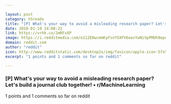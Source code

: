 ```yaml
---

layout: post
category: threads
title: "[P] What's your way to avoid a misleading research paper? Let's build a journal club together!"
date: 2018-01-19 14:08:22
link: https://vrhk.co/2mRFvXP
image: https://i.redditmedia.com/o112E0wcmmKyFsnYSXFV6oevYwNiVpPMUh9epnK9MhY.jpg?w=320&s=c15480f6c0175d114f8fb585206eed3d
domain: reddit.com
author: "reddit"
icon: http://www.redditstatic.com/desktop2x/img/favicon/apple-icon-57x57.png
excerpt: "1 points and 1 comments so far on reddit"

---
```


### [P] What's your way to avoid a misleading research paper? Let's build a journal club together! • r/MachineLearning

1 points and 1 comments so far on reddit